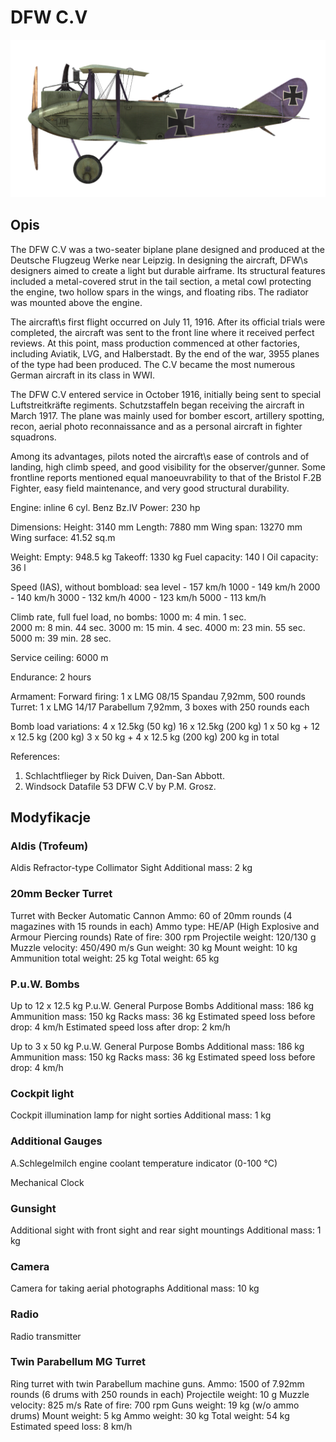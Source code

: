 # DFW C.V

![dfwc5](../images/dfwc5.png)

## Opis

The DFW C.V was a two-seater biplane plane designed and produced at the Deutsche Flugzeug Werke near Leipzig. In designing the aircraft, DFW\s designers aimed to create a light but durable airframe. Its structural features included a metal-covered strut in the tail section, a metal cowl protecting the engine, two hollow spars in the wings, and floating ribs. The radiator was mounted above the engine.

The aircraft\s first flight occurred on July 11, 1916. After its official trials were completed, the aircraft was sent to the front line where it received perfect reviews. At this point, mass production commenced at other factories, including Aviatik, LVG, and Halberstadt. By the end of the war, 3955 planes of the type had been produced. The C.V became the most numerous German aircraft in its class in WWI.

The DFW C.V entered service in October 1916, initially being sent to special Luftstreitkräfte regiments. Schutzstaffeln began receiving the aircraft in March 1917. The plane was mainly used for bomber escort, artillery spotting, recon, aerial photo reconnaissance and as a personal aircraft in fighter squadrons.

Among its advantages, pilots noted the aircraft\s ease of controls and of landing, high climb speed, and good visibility for the observer/gunner. Some frontline reports mentioned equal manoeuvrability to that of the Bristol F.2B Fighter, easy field maintenance, and very good structural durability.


Engine: inline 6 cyl. Benz Bz.IV
Power: 230 hp

Dimensions:
Height: 3140 mm
Length: 7880 mm
Wing span: 13270 mm
Wing surface: 41.52 sq.m

Weight:
Empty: 948.5 kg
Takeoff: 1330 kg
Fuel capacity: 140 l
Oil capacity: 36 l

Speed (IAS), without bombload:
sea level - 157 km/h
1000 - 149 km/h
2000 - 140 km/h
3000 - 132 km/h
4000 - 123 km/h
5000 - 113 km/h

Climb rate, full fuel load, no bombs:
1000 m: 4 min. 1 sec.  
2000 m: 8 min. 44 sec. 
3000 m: 15 min. 4 sec. 
4000 m: 23 min. 55 sec.
5000 m: 39 min. 28 sec.

Service ceiling: 6000 m

Endurance: 2 hours

Armament:
Forward firing: 1 х LMG 08/15 Spandau 7,92mm, 500 rounds
Turret: 1 х LMG 14/17 Parabellum 7,92mm, 3 boxes with 250 rounds each

Bomb load variations:
4 x 12.5kg (50 kg)
16 x 12.5kg (200 kg)
1 x 50 kg + 12 x 12.5 kg (200 kg)
3 x 50 kg + 4 x 12.5 kg (200 kg)
200 kg in total

References:
1) Schlachtflieger by Rick Duiven, Dan-San Abbott.
2) Windsock Datafile 53 DFW C.V by P.M. Grosz.

## Modyfikacje


### Aldis (Trofeum)

Aldis Refractor-type Collimator Sight
Additional mass: 2 kg


### 20mm Becker Turret

Turret with Becker Automatic Cannon
Ammo: 60 of 20mm rounds (4 magazines with 15 rounds in each)
Ammo type: HE/AP (High Explosive and Armour Piercing rounds)
Rate of fire: 300 rpm
Projectile weight: 120/130 g
Muzzle velocity: 450/490 m/s
Gun weight: 30 kg
Mount weight: 10 kg
Ammunition total weight: 25 kg
Total weight: 65 kg


### P.u.W. Bombs

Up to 12 x 12.5 kg P.u.W. General Purpose Bombs
Additional mass: 186 kg
Ammunition mass: 150 kg
Racks mass: 36 kg
Estimated speed loss before drop: 4 km/h
Estimated speed loss after drop: 2 km/h

Up to 3 x 50 kg P.u.W. General Purpose Bombs
Additional mass: 186 kg
Ammunition mass: 150 kg
Racks mass: 36 kg
Estimated speed loss before drop: 4 km/h


### Cockpit light

Cockpit illumination lamp for night sorties
Additional mass: 1 kg


### Additional Gauges

A.Schlegelmilch engine coolant temperature indicator (0-100 °C)

Mechanical Clock



### Gunsight

Additional sight with front sight and rear sight mountings
Additional mass: 1 kg


### Camera

Camera for taking aerial photographs
Additional mass: 10 kg


### Radio

Radio transmitter


### Twin Parabellum MG Turret

Ring turret with twin Parabellum machine guns.
Ammo: 1500 of 7.92mm rounds (6 drums with 250 rounds in each)
Projectile weight: 10 g
Muzzle velocity: 825 m/s
Rate of fire: 700 rpm
Guns weight: 19 kg (w/o ammo drums)
Mount weight: 5 kg
Ammo weight: 30 kg
Total weight: 54 kg
Estimated speed loss: 8 km/h